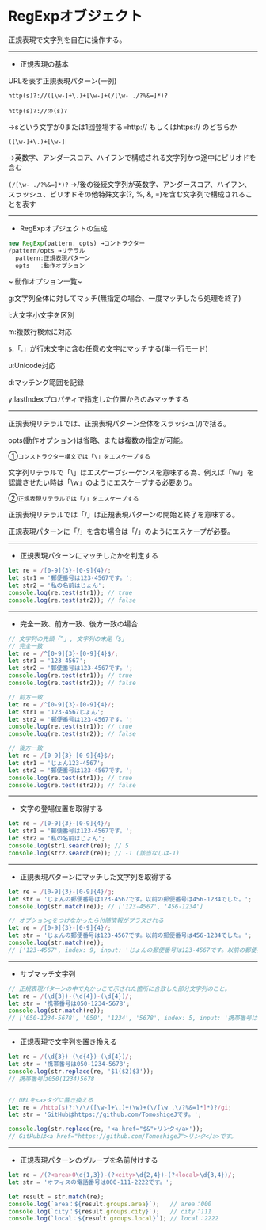 # RegExpオブジェクト

正規表現で文字列を自在に操作する。

---

- 正規表現の基本

URLを表す正規表現パターン(一例)

```
http(s)?://([\w-]+\.)+[\w-]+(/[\w- ./?%&=]*)?
```

`http(s)?://の(s)?`

→sという文字が0または1回登場する=http:// もしくはhttps:// のどちらか

`([\w-]+\.)+[\w-]`

→英数字、アンダースコア、ハイフンで構成される文字列かつ途中にピリオドを含む

`(/[\w- ./?%&=]*)?`
→/後の後続文字列が英数字、アンダースコア、ハイフン、スラッシュ、ピリオドその他特殊文字(?, %, &, =)を含む文字列で構成されることを表す

---

- RegExpオブジェクトの生成
```JavaScript
new RegExp(pattern, opts) →コントラクター
/pattern/opts →リテラル
  pattern:正規表現パターン
  opts   :動作オプション
```

~ 動作オプション一覧~

g:文字列全体に対してマッチ(無指定の場合、一度マッチしたら処理を終了)

i:大文字小文字を区別

m:複数行検索に対応

s:「.」が行末文字に含む任意の文字にマッチする(単一行モード)

u:Unicode対応

d:マッチング範囲を記録

y:lastIndexプロパティで指定した位置からのみマッチする

---

正規表現リテラルでは、正規表現パターン全体をスラッシュ(/)で括る。

opts(動作オプション)は省略、または複数の指定が可能。

①`コンストラクター構文では「\」をエスケープする`

文字列リテラルで「\」はエスケープシーケンスを意味する為、例えば「\w」を認識させたい時は「\\w」のようにエスケープする必要あり。

②`正規表現リテラルでは「/」をエスケープする`

正規表現リテラルでは「/」は正規表現パターンの開始と終了を意味する。

正規表現パターンに「/」を含む場合は「\/」のようにエスケープが必要。

---

- 正規表現パターンにマッチしたかを判定する

```JavaScript
let re = /[0-9]{3}-[0-9]{4}/;
let str1 = '郵便番号は123-4567です。';
let str2 = '私の名前はじょん';
console.log(re.test(str1)); // true
console.log(re.test(str2)); // false
```

---

- 完全一致、前方一致、後方一致の場合

```JavaScript
// 文字列の先頭「^」, 文字列の末尾「$」
// 完全一致
let re = /^[0-9]{3}-[0-9]{4}$/;
let str1 = '123-4567';
let str2 = '郵便番号は123-4567です。';
console.log(re.test(str1)); // true
console.log(re.test(str2)); // false

// 前方一致
let re = /^[0-9]{3}-[0-9]{4}/;
let str1 = '123-4567じょん';
let str2 = '郵便番号は123-4567です。';
console.log(re.test(str1)); // true
console.log(re.test(str2)); // false

// 後方一致
let re = /[0-9]{3}-[0-9]{4}$/;
let str1 = 'じょん123-4567';
let str2 = '郵便番号は123-4567です。';
console.log(re.test(str1)); // true
console.log(re.test(str2)); // false
```

---

- 文字の登場位置を取得する

```JavaScript
let re = /[0-9]{3}-[0-9]{4}/;
let str1 = '郵便番号は123-4567です。';
let str2 = '私の名前はじょん';
console.log(str1.search(re)); // 5
console.log(str2.search(re)); // -1 (該当なしは-1)
```

---

- 正規表現パターンにマッチした文字列を取得する

```JavaScript
let re = /[0-9]{3}-[0-9]{4}/g;
let str = 'じょんの郵便番号は123-4567です。以前の郵便番号は456-1234でした。';
console.log(str.match(re)); // ['123-4567', '456-1234']

// オプションgをつけなかったら付随情報がプラスされる
let re = /[0-9]{3}-[0-9]{4}/;
let str = 'じょんの郵便番号は123-4567です。以前の郵便番号は456-1234でした。';
console.log(str.match(re));
// ['123-4567', index: 9, input: 'じょんの郵便番号は123-4567です。以前の郵便番号は456-1234でした。', groups: undefined]i
```

---

- サブマッチ文字列

```JavaScript
// 正規表現パターンの中で丸かっこで示された箇所に合致した部分文字列のこと。
let re = /(\d{3})-(\d{4})-(\d{4})/;
let str = '携帯番号は050-1234-5678';
console.log(str.match(re));
// ['050-1234-5678', '050', '1234', '5678', index: 5, input: '携帯番号は050-1234-5678', groups: undefined]
```

---

- 正規表現で文字列を置き換える

```JavaScript
let re = /(\d{3})-(\d{4})-(\d{4})/;
let str = '携帯番号は050-1234-5678';
console.log(str.replace(re, '$1($2)$3'));
// 携帯番号は050(1234)5678


// URLを<a>タグに置き換える
let re = /http(s)?:\/\/([\w-]+\.)+(\w)+(\/[\w .\/?%&=]*]*)?/gi;
let str = 'GitHubはhttps://github.com/TomoshigeJです。';

console.log(str.replace(re, '<a href="$&">リンク</a>'));
// GitHubは<a href="https://github.com/TomoshigeJ">リンク</a>です。
```

---

- 正規表現パターンのグループを名前付けする

```JavaScript
let re = /(?<area>0\d{1,3})-(?<city>\d{2,4})-(?<local>\d{3,4})/;
let str = 'オフィスの電話番号は000-111-2222です。';

let result = str.match(re);
console.log(`area：${result.groups.area}`);   // area：000
console.log(`city：${result.groups.city}`);   // city：111
console.log(`local：${result.groups.local}`); // local：2222
```
